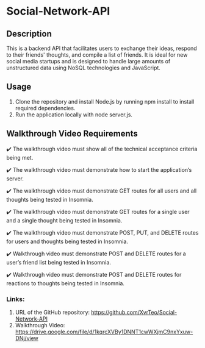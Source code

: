 # Social-Network-API

## Description

This is a backend API that facilitates users to exchange their ideas, respond to their friends' thoughts, and compile a list of friends. It is ideal for new social media startups and is designed to handle large amounts of unstructured data using NoSQL technologies and JavaScript.

## Usage

1. Clone the repository and install Node.js by running npm install to install required dependencies.
2. Run the application locally with node server.js.

## Walkthrough Video Requirements

✔️ The walkthrough video must show all of the technical acceptance criteria being met.

✔️ The walkthrough video must demonstrate how to start the application’s server.

✔️ The walkthrough video must demonstrate GET routes for all users and all thoughts being tested in Insomnia.

✔️ The walkthrough video must demonstrate GET routes for a single user and a single thought being tested in Insomnia.

✔️ The walkthrough video must demonstrate POST, PUT, and DELETE routes for users and thoughts being tested in Insomnia.

✔️ Walkthrough video must demonstrate POST and DELETE routes for a user’s friend list being tested in Insomnia.

✔️ Walkthrough video must demonstrate POST and DELETE routes for reactions to thoughts being tested in Insomnia.

### Links:

1. URL of the GitHub repository: https://github.com/XvrTeo/Social-Network-API
2. Walkthrough Video: https://drive.google.com/file/d/1kqrcXVBy1DNNT1cwWXjmC9nxYxuw-DNj/view
